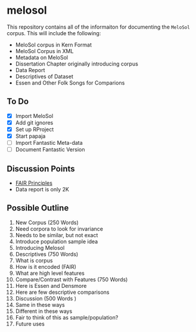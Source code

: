 # melosol

This repository contains all of the informaiton for documenting the `MeloSol` corpus. 
This will include the following:

* MeloSol corpus in Kern Format
* MeloSol Corpus in XML 
* Metadata on MeloSol
* Dissertation Chapter originally introducing corpus
* Data Report 
* Descriptives of Dataset 
* Essen and Other Folk Songs for Comparions 

## To Do 

* [X] Import MeloSol 
* [X] Add git ignores
* [X] Set up RProject
* [X] Start papaja
* [ ] Import Fantastic Meta-data
* [ ] Document Fantastic Version 
 
## Discussion Points

* [FAIR Principles](https://www.go-fair.org/fair-principles/)
* Data report is only 2K  

## Possible Outline 

1. New Corpus (250 Words) 
  1. Need corpora to look for invariance
  2. Needs to be similar, but not exact
  3. Introduce population sample idea
  4. Introducing Melosol
2. Descriptives (750 Words) 
  1. What is corpus 
  2. How is it encoded (FAIR)
  3. What are high level features
3. Compare/Contrast with Features (750 Words)
  1. Here is Essen and Densmore 
  2. Here are few descriptive comparisons
4. Discussion  (500 Words )
  1. Same in these ways
  2. Different in these ways
  3. Fair to think of this as sample/population?
  4. Future uses